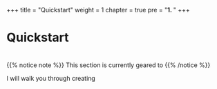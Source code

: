 +++
title = "Quickstart"
weight = 1
chapter = true
pre = "<b>1. </b>"
+++

# Quickstart

# 

{{% notice note %}}
This section is currently geared to 
{{% /notice %}}

I will walk you through creating 